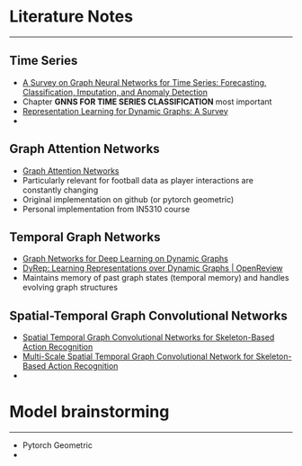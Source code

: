 

# Literature Notes
---
## Time Series
* [A Survey on Graph Neural Networks for Time Series: Forecasting, Classification, Imputation, and Anomaly Detection](https://arxiv.org/pdf/2307.03759)
* Chapter **GNNS FOR TIME SERIES CLASSIFICATION** most important
* [Representation Learning for Dynamic Graphs: A Survey](https://jmlr.org/papers/v21/19-447.html)
* 
## Graph Attention Networks
* [Graph Attention Networks](https://arxiv.org/abs/1710.10903)
* Particularly relevant for football data as player interactions are constantly changing
* Original implementation on github (or pytorch geometric)
* Personal implementation from IN5310 course

## Temporal Graph Networks
* [Graph Networks for Deep Learning on Dynamic Graphs](https://arxiv.org/abs/2006.10637)
* [DyRep: Learning Representations over Dynamic Graphs | OpenReview](https://openreview.net/forum?id=HyePrhR5KX)
* Maintains memory of past graph states (temporal memory) and handles evolving graph structures

## Spatial-Temporal Graph Convolutional Networks
* [Spatial Temporal Graph Convolutional Networks for Skeleton-Based Action Recognition](https://arxiv.org/abs/1801.07455)
* [Multi-Scale Spatial Temporal Graph Convolutional Network for Skeleton-Based Action Recognition](https://arxiv.org/abs/2206.13028)
* 

# Model brainstorming
---

* Pytorch Geometric
* 